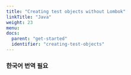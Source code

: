 ```yaml
---
title: "Creating test objects without Lombok"
linkTitle: "Java"
weight: 23
menu:
docs:
  parent: "get-started"
  identifier: "creating-test-objects"
---
```


### 한국어 번역 필요
